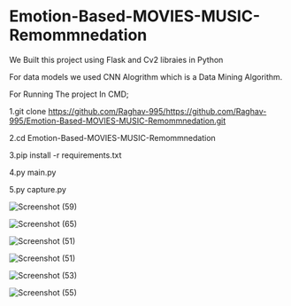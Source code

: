 # Emotion-Based-MOVIES-MUSIC-Remommnedation

We Built this project using Flask and Cv2 libraies in Python

For data models we used CNN Alogrithm which is a Data Mining Algorithm.

For Running The project In CMD;

1.git clone https://github.com/Raghav-995/https://github.com/Raghav-995/Emotion-Based-MOVIES-MUSIC-Remommnedation.git

2.cd Emotion-Based-MOVIES-MUSIC-Remommnedation

3.pip install -r requirements.txt

4.py main.py

5.py capture.py

![Screenshot (59)](https://github.com/Raghav-995/Emotion-Based-MOVIES-MUSIC-Remommnedation/assets/139675343/ae4f0498-868c-4648-831a-3860b8db7d89)

![Screenshot (65)](https://github.com/Raghav-995/Emotion-Based-MOVIES-MUSIC-Remommnedation/assets/139675343/7d8b5bfe-edb8-4476-afdf-75b3c62f72d0)

![Screenshot (51)](https://github.com/Raghav-995/Emotion-Based-MOVIES-MUSIC-Remommnedation/assets/139675343/03d20d77-bf21-4ebd-abd2-e8d0bcb39e9a)

![Screenshot (51)](https://github.com/Raghav-995/Emotion-Based-MOVIES-MUSIC-Remommnedation/assets/139675343/49f67c68-10d6-4daf-bf6f-22340bf384c4)

![Screenshot (53)](https://github.com/Raghav-995/Emotion-Based-MOVIES-MUSIC-Remommnedation/assets/139675343/966d6570-b00e-4f63-95b8-f559c18616ef)

![Screenshot (55)](https://github.com/Raghav-995/Emotion-Based-MOVIES-MUSIC-Remommnedation/assets/139675343/f155dd31-61a5-4b51-aba7-17d1cd12b388)
